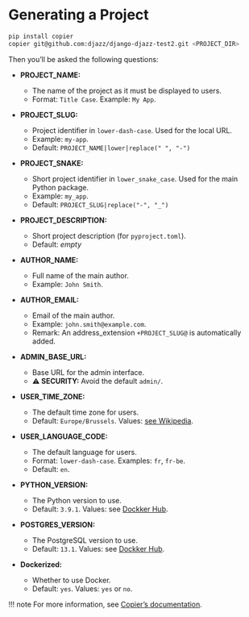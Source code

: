 # Generating a Project

```bash
pip install copier
copier git@github.com:djazz/django-djazz-test2.git <PROJECT_DIR>
```

Then you’ll be asked the following questions:

- **PROJECT_NAME:**
    - The name of the project as it must be displayed to users.
    - Format: `Title Case`. Example: `My App`.

- **PROJECT_SLUG:**
    - Project identifier in `lower-dash-case`. Used for the local URL.
    - Example: `my-app`.
    - Default: `PROJECT_NAME|lower|replace(" ", "-")`

- **PROJECT_SNAKE:**
    - Short project identifier in `lower_snake_case`. Used for the main Python package.
    - Example: `my_app`.
    - Default: `PROJECT_SLUG|replace("-", "_")`

- **PROJECT_DESCRIPTION:**
    - Short project description (for `pyproject.toml`).
    - Default: _empty_

- **AUTHOR_NAME:**
    - Full name of the main author.
    - Example: `John Smith`.

- **AUTHOR_EMAIL:**
    - Email of the main author. 
    - Example: `john.smith@example.com`.
    - Remark: An address_extension `+PROJECT_SLUG@` is automatically added.

- **ADMIN_BASE_URL:**
    - Base URL for the admin interface.
    - **⚠️ SECURITY:** Avoid the default `admin/`.

- **USER_TIME_ZONE:**
    - The default time zone for users.
    - Default: `Europe/Brussels`. Values: [see Wikipedia](https://en.wikipedia.org/wiki/List_of_tz_zones_by_name).

- **USER_LANGUAGE_CODE:**
    - The default language for users.
    - Format: `lower-dash-case`. Examples: `fr`, `fr-be`.
    - Default: `en`. 

- **PYTHON_VERSION:**
    - The Python version to use.
    - Default: `3.9.1`. Values: see [Dockker Hub](https://hub.docker.com/_/python/).

- **POSTGRES_VERSION:**
    - The PostgreSQL version to use.
    - Default: `13.1`. Values: see [Dockker Hub](https://hub.docker.com/_/postgres/).

- **Dockerized:**
    - Whether to use Docker.
    - Default: `yes`. Values: `yes` or `no`.


!!! note
    For more information, see [Copier’s documentation](https://copier.readthedocs.io/en/latest/generating/).
